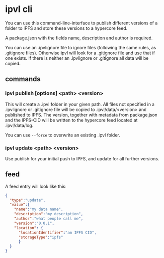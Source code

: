 # ipvl cli
You can use this command-line-interface to publish different versions of a folder to IPFS and store these versions to a hypercore feed.

A package.json with the fields name, description and author is required.

You can use an .ipvlignore file to ignore files (following the same rules, as .gitignore files). Otherwise ipvl will look for a .gitignore file and use that if one exists. If there is neither an .ipvlignore or .gitignore all data will be copied.

## commands
### ipvl publish \[options\] \<path\> \<version\>
This will create a .ipvl folder in your given path. All files not specified in a .ipvlignore or .gitignore file will be copied to .ipvl/data/\<version\> and published to IPFS. The version, together with metadata from package.json and the IPFS-CID will be written to the hypercore feed located at .ipvl/data/log.

You can use `--force` to overwrite an existing .ipvl folder.
### ipvl update \<path\> \<version\>
Use publish for your initial push to IPFS, and update for all further versions.

## feed
A feed entry will look like this:
```json
{
  "type":"update",
  "value":{
    "name":"my data name",
    "description":"my description",
    "author":"what people call me",
    "version":"0.0.1",
    "location": {
      "locationIdentifier":"an IPFS CID",
      "storageType":"ipfs"
      }
  }
}
```
